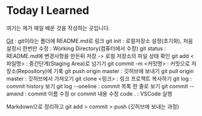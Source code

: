 # Today I Learned

여기는 제가 매일 배운 것을 작성하는 곳입니다.

[Git](git/README.md) : git이라는 폴더에 README.md로 링크
git init : 로컬저장소 설정(초기화), 처음 설정시 한번만
수정 : Working Directory(컴퓨터에서 수정)
git status : README.md에 변경사항을 만든뒤 저장 -> 로컬 저장소의 파일 상태 확인
git add <파일명> : 중간단계(Staging Area)로 넘기기
git commit -m <커밋명> : 커밋으로 저장소(Repository)에 기록
git push origin master : 깃허브에 보내기
git pull origin master : 깃허브에서 가져오기
git clone <링크> : 링크 프로젝트 복사하기
git log : commit history 보기
git log --oneline : commit 목록 한 줄로 보기
git commit --amend : commit 이름 수정 or commit 내용 수정
code . : VSCode 실행


Markdown으로 정리하고 git add > commit > push (깃허브에 보내는 과정)